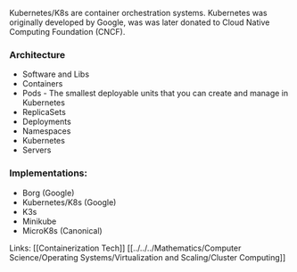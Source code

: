 Kubernetes/K8s are container orchestration systems.
Kubernetes was originally developed by Google, was was later donated to Cloud Native Computing Foundation (CNCF).

### Architecture
- Software and Libs
- Containers
- Pods - The smallest deployable units that you can create and manage in Kubernetes
- ReplicaSets
- Deployments
- Namespaces
- Kubernetes
- Servers

### Implementations:
- Borg (Google)
- Kubernetes/K8s (Google)
- K3s
- Minikube
- MicroK8s (Canonical)

Links:
[[Containerization Tech]]
[[../../../Mathematics/Computer Science/Operating Systems/Virtualization and Scaling/Cluster Computing]]